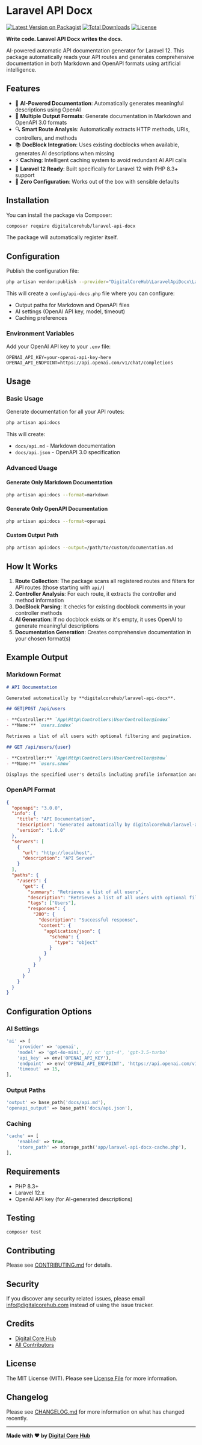 # Laravel API Docx

[![Latest Version on Packagist](https://img.shields.io/packagist/v/digitalcorehub/laravel-api-docx.svg?style=flat-square)](https://packagist.org/packages/digitalcorehub/laravel-api-docx)
[![Total Downloads](https://img.shields.io/packagist/dt/digitalcorehub/laravel-api-docx.svg?style=flat-square)](https://packagist.org/packages/digitalcorehub/laravel-api-docx)
[![License](https://img.shields.io/packagist/l/digitalcorehub/laravel-api-docx.svg?style=flat-square)](https://packagist.org/packages/digitalcorehub/laravel-api-docx)

**Write code. Laravel API Docx writes the docs.**

AI-powered automatic API documentation generator for Laravel 12. This package automatically reads your API routes and generates comprehensive documentation in both Markdown and OpenAPI formats using artificial intelligence.

## Features

- 🤖 **AI-Powered Documentation**: Automatically generates meaningful descriptions using OpenAI
- 📝 **Multiple Output Formats**: Generate documentation in Markdown and OpenAPI 3.0 formats
- 🔍 **Smart Route Analysis**: Automatically extracts HTTP methods, URIs, controllers, and methods
- 📚 **DocBlock Integration**: Uses existing docblocks when available, generates AI descriptions when missing
- ⚡ **Caching**: Intelligent caching system to avoid redundant AI API calls
- 🎯 **Laravel 12 Ready**: Built specifically for Laravel 12 with PHP 8.3+ support
- 🚀 **Zero Configuration**: Works out of the box with sensible defaults

## Installation

You can install the package via Composer:

```bash
composer require digitalcorehub/laravel-api-docx
```

The package will automatically register itself.

## Configuration

Publish the configuration file:

```bash
php artisan vendor:publish --provider="DigitalCoreHub\LaravelApiDocx\LaravelApiDocxServiceProvider" --tag="api-docs-config"
```

This will create a `config/api-docs.php` file where you can configure:

- Output paths for Markdown and OpenAPI files
- AI settings (OpenAI API key, model, timeout)
- Caching preferences

### Environment Variables

Add your OpenAI API key to your `.env` file:

```env
OPENAI_API_KEY=your-openai-api-key-here
OPENAI_API_ENDPOINT=https://api.openai.com/v1/chat/completions
```

## Usage

### Basic Usage

Generate documentation for all your API routes:

```bash
php artisan api:docs
```

This will create:
- `docs/api.md` - Markdown documentation
- `docs/api.json` - OpenAPI 3.0 specification

### Advanced Usage

#### Generate Only Markdown Documentation

```bash
php artisan api:docs --format=markdown
```

#### Generate Only OpenAPI Documentation

```bash
php artisan api:docs --format=openapi
```

#### Custom Output Path

```bash
php artisan api:docs --output=/path/to/custom/documentation.md
```

## How It Works

1. **Route Collection**: The package scans all registered routes and filters for API routes (those starting with `api/`)
2. **Controller Analysis**: For each route, it extracts the controller and method information
3. **DocBlock Parsing**: It checks for existing docblock comments in your controller methods
4. **AI Generation**: If no docblock exists or it's empty, it uses OpenAI to generate meaningful descriptions
5. **Documentation Generation**: Creates comprehensive documentation in your chosen format(s)

## Example Output

### Markdown Format

```markdown
# API Documentation

Generated automatically by **digitalcorehub/laravel-api-docx**.

## GET|POST /api/users

- **Controller:** `App\Http\Controllers\UserController@index`
- **Name:** `users.index`

Retrieves a list of all users with optional filtering and pagination.

## GET /api/users/{user}

- **Controller:** `App\Http\Controllers\UserController@show`
- **Name:** `users.show`

Displays the specified user's details including profile information and settings.
```

### OpenAPI Format

```json
{
  "openapi": "3.0.0",
  "info": {
    "title": "API Documentation",
    "description": "Generated automatically by digitalcorehub/laravel-api-docx",
    "version": "1.0.0"
  },
  "servers": [
    {
      "url": "http://localhost",
      "description": "API Server"
    }
  ],
  "paths": {
    "/users": {
      "get": {
        "summary": "Retrieves a list of all users",
        "description": "Retrieves a list of all users with optional filtering and pagination.",
        "tags": ["Users"],
        "responses": {
          "200": {
            "description": "Successful response",
            "content": {
              "application/json": {
                "schema": {
                  "type": "object"
                }
              }
            }
          }
        }
      }
    }
  }
}
```

## Configuration Options

### AI Settings

```php
'ai' => [
    'provider' => 'openai',
    'model' => 'gpt-4o-mini', // or 'gpt-4', 'gpt-3.5-turbo'
    'api_key' => env('OPENAI_API_KEY'),
    'endpoint' => env('OPENAI_API_ENDPOINT', 'https://api.openai.com/v1/chat/completions'),
    'timeout' => 15,
],
```

### Output Paths

```php
'output' => base_path('docs/api.md'),
'openapi_output' => base_path('docs/api.json'),
```

### Caching

```php
'cache' => [
    'enabled' => true,
    'store_path' => storage_path('app/laravel-api-docx-cache.php'),
],
```

## Requirements

- PHP 8.3+
- Laravel 12.x
- OpenAI API key (for AI-generated descriptions)

## Testing

```bash
composer test
```

## Contributing

Please see [CONTRIBUTING.md](CONTRIBUTING.md) for details.

## Security

If you discover any security related issues, please email info@digitalcorehub.com instead of using the issue tracker.

## Credits

- [Digital Core Hub](https://github.com/digitalcorehub)
- [All Contributors](../../contributors)

## License

The MIT License (MIT). Please see [License File](LICENSE) for more information.

## Changelog

Please see [CHANGELOG.md](CHANGELOG.md) for more information on what has changed recently.

---

**Made with ❤️ by [Digital Core Hub](https://digitalcorehub.com)**